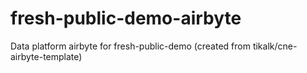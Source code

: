 # fresh-public-demo-airbyte
Data platform airbyte for fresh-public-demo (created from tikalk/cne-airbyte-template)
